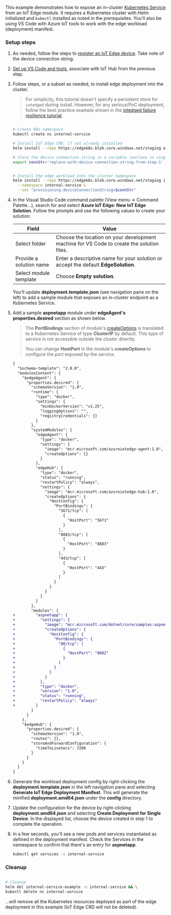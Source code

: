 This example demonstrates how to expose an in-cluster [Kubernetes Service](https://kubernetes.io/docs/concepts/configuration/manage-compute-resources-container/) from an IoT Edge module.  It requires a Kubernetes cluster with Helm initialized and `kubectl` installed as noted in the prerequisites. You'll also be using VS Code with Azure IoT tools to work with the edge workload (deployment) manifest.

### Setup steps

1. As needed, follow the steps to [register an IoT Edge device](https://docs.microsoft.com/en-us/azure/iot-edge/quickstart-linux#register-an-iot-edge-device). Take note of the device connection string.

1. [Set up VS Code and tools](https://docs.microsoft.com/en-us/azure/iot-edge/tutorial-develop-for-linux#set-up-vs-code-and-tools), associate with IoT Hub from the previous step.

1. Follow steps, or a subset as needed, to install edge deployment into the cluster.

    > 
    > For simplicity, this tutorial doesn't specify a persistent store for `iotedged` during install. However, for any serious/PoC deployment, follow the best practice example shown in the [iotedged failure resilience tutorial](./ha.html).

    ```bash

    # Create K8s namespace
    kubectl create ns internal-service

    # Install IoT Edge CRD, if not already installed
    helm install --repo https://edgek8s.blob.core.windows.net/staging edge-crd edge-kubernetes-crd

    # Store the device connection string in a variable (enclose in single quotes)
    export connStr='replace-with-device-connection-string-from-step-1'


    # Install the edge workload into the cluster namespace
    helm install --repo https://edgek8s.blob.core.windows.net/staging internal-service-example edge-kubernetes \
      --namespace internal-service \
      --set "provisioning.deviceConnectionString=$connStr"

    ```

1. In the Visual Studio Code command palette (View menu -> Command Palette...), search for and select **Azure IoT Edge: New IoT Edge Solution**. Follow the prompts and use the following values to create your solution: 

   | Field | Value |
   | ----- | ----- |
   | Select folder | Choose the location on your development machine for VS Code to create the solution files. |
   | Provide a solution name | Enter a descriptive name for your solution or accept the default **EdgeSolution**. |
   | Select module template | Choose **Empty solution**. |

   You'll update **deployment.template.json** (see navigation pane on the left) to add a sample module that exposes an in-cluster endpoint as a Kubernetes Service.

1. Add a sample **aspnetapp** module under **edgeAgent's** **properties.desired** section as shown below. 

    >The **PortBindings** section of module's [createOptions](https://docs.docker.com/engine/api/v1.34/#operation/ContainerCreate) is translated to a Kubernetes Service of type **ClusterIP** by default. This type of service is not accessible outside the cluster directly.
    >
    >You can change **HostPort** in the module's **createOptions** to configure the port exposed by the service.

    ```diff
    {
      "$schema-template": "2.0.0",
      "modulesContent": {
        "$edgeAgent": {
          "properties.desired": {
            "schemaVersion": "1.0",
            "runtime": {
              "type": "docker",
              "settings": {
                "minDockerVersion": "v1.25",
                "loggingOptions": "",
                "registryCredentials": {}
              }
            },
            "systemModules": {
              "edgeAgent": {
                "type": "docker",
                "settings": {
                  "image": "mcr.microsoft.com/azureiotedge-agent:1.0",
                  "createOptions": {}
                }
              },
              "edgeHub": {
                "type": "docker",
                "status": "running",
                "restartPolicy": "always",
                "settings": {
                  "image": "mcr.microsoft.com/azureiotedge-hub:1.0",
                  "createOptions": {
                    "HostConfig": {
                      "PortBindings": {
                        "5671/tcp": [
                          {
                            "HostPort": "5671"
                          }
                        ],
                        "8883/tcp": [
                          {
                            "HostPort": "8883"
                          }
                        ],
                        "443/tcp": [
                          {
                            "HostPort": "443"
                          }
                        ]
                      }
                    }
                  }
                }
              }
            },
            "modules": {
    +         "aspnetapp": {
    +           "settings": {
    +             "image": "mcr.microsoft.com/dotnet/core/samples:aspnetapp",
    +             "createOptions": {
    +               "HostConfig": {
    +                 "PortBindings": {
    +                   "80/tcp": [
    +                     {
    +                       "HostPort": "8082"
    +                     }
    +                   ]
    +                 }
    +               }
    +             }
    +           },
    +           "type": "docker",
    +           "version": "1.0",
    +           "status": "running",
    +           "restartPolicy": "always"
    +         }
            }
          }
        },
        "$edgeHub": {
          "properties.desired": {
            "schemaVersion": "1.0",
            "routes": {},
            "storeAndForwardConfiguration": {
              "timeToLiveSecs": 7200
            }
          }
        }
      }
    }
    ```

1. Generate the workload deployment config by right-clicking the **deployment.template.json** in the left navigation pane and selecting **Generate IoT Edge Deployment Manifest**. This will generate the minified **deployment.amd64.json** under the **config** directory.

1. Update the configuration for the device by right-clicking **deployment.amd64.json** and selecting **Create Deployment for Single Device**. In the displayed list, choose the device created in step 1 to complete the operation.

1. In a few seconds, you'll see a new pods and services instantiated as defined in the deployment manifest. Check the Services in the namespace to confirm that there's an entry for **aspnetapp**.

    ```bash
    kubectl get services -n internal-service
    ```

### Cleanup

```bash

# Cleanup
helm del internal-service-example -n internal-service && \
kubectl delete ns internal-service

 ``` 
 ...will remove all the  Kubernetes resources deployed as part of the edge deployment in this example (IoT Edge CRD will not be deleted).